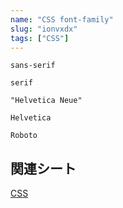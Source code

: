 ```yaml
---
name: "CSS font-family"
slug: "ionvxdx"
tags: ["CSS"]
---
```


```
sans-serif
```

```
serif
```

```
"Helvetica Neue"
```

```
Helvetica
```

```
Roboto
```


## 関連シート

[CSS](https://hackersheet.com/rrombjd/sheets/gnwtpxa)

